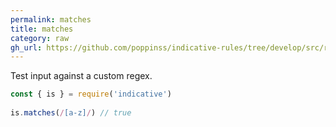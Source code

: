 ```yaml
---
permalink: matches
title: matches
category: raw
gh_url: https://github.com/poppinss/indicative-rules/tree/develop/src/raw/matches.ts
---
```


Test input against a custom regex.
 
```js
const { is } = require('indicative')
 
is.matches(/[a-z]/) // true
```